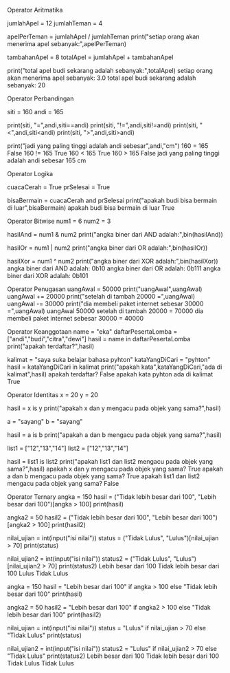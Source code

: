Operator Aritmatika

jumlahApel = 12
jumlahTeman = 4

apelPerTeman = jumlahApel / jumlahTeman
print("setiap orang akan menerima apel sebanyak:",apelPerTeman)

tambahanApel = 8
totalApel = jumlahApel + tambahanApel

print("total apel budi sekarang adalah sebanyak:",totalApel)
setiap orang akan menerima apel sebanyak: 3.0
total apel budi sekarang adalah sebanyak:
20


Operator Perbandingan

siti = 160 
andi = 165

print(siti, "=",andi,siti==andi)
print(siti, "!=",andi,siti!=andi)
print(siti, "<",andi,siti<andi)
print(siti, ">",andi,siti>andi)

print("jadi yang paling tinggi adalah andi sebesar",andi,"cm")
160 = 165 False
160 != 165 True
160 < 165 True
160 > 165 False
jadi yang paling tinggi adalah andi sebesar 165 cm


Operator Logika

cuacaCerah = True
prSelesai = True

bisaBermain = cuacaCerah and prSelesai
print("apakah budi bisa bermain di luar",bisaBermain)
apakah budi bisa bermain di luar True


Operator Bitwise
num1 = 6
num2 = 3

hasilAnd = num1 & num2
print("angka biner dari AND adalah:",bin(hasilAnd))


hasilOr = num1 | num2
print("angka biner dari OR adalah:",bin(hasilOr))

hasilXor = num1 ^ num2
print("angka biner dari XOR adalah:",bin(hasilXor))
angka biner dari AND adalah: 0b10
angka biner dari OR adalah: 0b111
angka biner dari XOR adalah: 0b101


Operator Penugasan
uangAwal = 50000
print("uangAwal",uangAwal)
uangAwal += 20000
print("setelah di tambah 20000 =",uangAwal)
uangAwal -= 30000
print("dia membeli paket internet sebesar 30000 =",uangAwal)
uangAwal 50000
setelah di tambah 20000 = 70000
dia membeli paket internet sebesar 30000 = 40000


Operator Keanggotaan
name = "eka"
daftarPesertaLomba = ["andi","budi","citra","dewi"]
hasil = name in daftarPesertaLomba
print("apakah terdaftar?",hasil)

kalimat = "saya suka belajar bahasa pyhton"
kataYangDiCari = "pyhton"
hasil = kataYangDiCari in kalimat
print("apakah kata",kataYangDiCari,"ada di kalimat",hasil)
apakah terdaftar? False
apakah kata pyhton ada di kalimat True


Operator Identitas
x = 20
y = 20

hasil = x is y
print("apakah x dan y mengacu pada objek yang sama?",hasil)

a = "sayang"
b = "sayang"

hasil = a is b
print("apakah a dan b mengacu pada objek yang sama?",hasil)

list1 = ["12","13","14"]
list2 = ["12","13","14"]

hasil = list1 is list2
print("apakah list1 dan list2 mengacu pada objek yang sama?",hasil)
apakah x dan y mengacu pada objek yang sama? True
apakah a dan b mengacu pada objek yang sama? True
apakah list1 dan list2 mengacu pada objek yang sama? False


Operator Ternary
angka = 150
hasil = ("Tidak lebih besar dari 100", "Lebih besar dari 100")[angka > 100]
print(hasil)

angka2 = 50
hasil2 = ("Tidak lebih besar dari 100", "Lebih besar dari 100")[angka2 > 100]
print(hasil2)

nilai_ujian = int(input("isi nilai"))
status = ("Tidak Lulus", "Lulus")[nilai_ujian > 70]
print(status)

nilai_ujian2 = int(input("isi nilai"))
status2 = ("Tidak Lulus", "Lulus")[nilai_ujian2 > 70]
print(status2)
Lebih besar dari 100
Tidak lebih besar dari 100
Lulus
Tidak Lulus

angka = 150
hasil = "Lebih besar dari 100" if angka > 100 else "Tidak lebih besar dari 100"
print(hasil)

angka2 = 50
hasil2 = "Lebih besar dari 100" if angka2 > 100 else "Tidak lebih besar dari 100"
print(hasil2)

nilai_ujian = int(input("isi nilai"))
status = "Lulus" if nilai_ujian > 70 else "Tidak Lulus"
print(status)

nilai_ujian2 = int(input("isi nilai"))
status2 = "Lulus" if nilai_ujian2 > 70 else "Tidak Lulus"
print(status2)
Lebih besar dari 100
Tidak lebih besar dari 100
Tidak Lulus
Tidak Lulus
